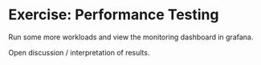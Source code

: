 # Exercise: Performance Testing

Run some more workloads and view the monitoring dashboard in grafana.

Open discussion / interpretation of results.